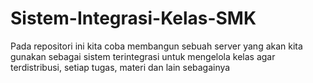 # Sistem-Integrasi-Kelas-SMK
Pada repositori ini kita coba membangun sebuah server yang akan kita gunakan sebagai sistem terintegrasi untuk mengelola kelas agar terdistribusi, setiap tugas, materi dan lain sebagainya
